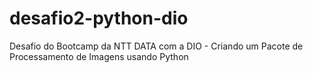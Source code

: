 # desafio2-python-dio
Desafio do Bootcamp da NTT DATA com a DIO - Criando um Pacote de Processamento de Imagens usando Python 
